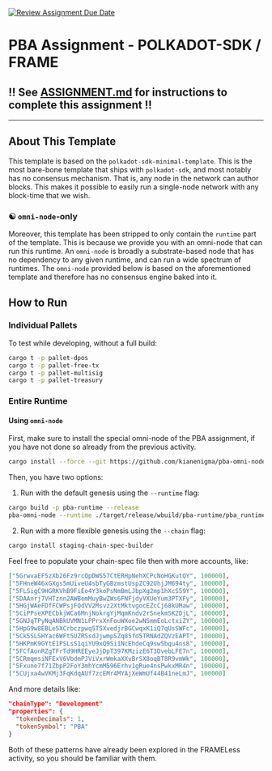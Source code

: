 [![Review Assignment Due Date](https://classroom.github.com/assets/deadline-readme-button-24ddc0f5d75046c5622901739e7c5dd533143b0c8e959d652212380cedb1ea36.svg)](https://classroom.github.com/a/K4L-g2pg)

# PBA Assignment - POLKADOT-SDK / FRAME

## !! See [ASSIGNMENT.md](./ASSIGNMENT.md) for instructions to complete this assignment !!

---

## About This Template

This template is based on the `polkadot-sdk-minimal-template`. This is the most bare-bone template
that ships with `polkadot-sdk`, and most notably has no consensus mechanism. That is, any node in
the network can author blocks. This makes it possible to easily run a single-node network with any
block-time that we wish.

### ☯️ `omni-node`-only

Moreover, this template has been stripped to only contain the `runtime` part of the template. This
is because we provide you with an omni-node that can run this runtime. An `omni-node` is broadly a
substrate-based node that has no dependency to any given runtime, and can run a wide spectrum of
runtimes. The `omni-node` provided below is based on the aforementioned template and therefore has
no consensus engine baked into it.

## How to Run

### Individual Pallets

To test while developing, without a full build:

```sh
cargo t -p pallet-dpos
cargo t -p pallet-free-tx
cargo t -p pallet-multisig
cargo t -p pallet-treasury
```

### Entire Runtime

#### Using `omni-node`

First, make sure to install the special omni-node of the PBA assignment, if you have not done so
already from the previous activity.

```sh
cargo install --force --git https://github.com/kianenigma/pba-omni-node.git
```

Then, you have two options:

1. Run with the default genesis using the `--runtime` flag:

```sh
cargo build -p pba-runtime --release
pba-omni-node --runtime ./target/release/wbuild/pba-runtime/pba_runtime.wasm --tmp
```

2. Run with a more flexible genesis using the `--chain` flag:

```sh
cargo install staging-chain-spec-builder
```

Feel free to populate your chain-spec file then with more accounts, like:

```json
["5GrwvaEF5zXb26Fz9rcQpDWS57CtERHpNehXCPcNoHGKutQY", 100000],
["5FHneW46xGXgs5mUiveU4sbTyGBzmstUspZC92UhjJM694ty", 100000],
["5FLSigC9HGRKVhB9FiEo4Y3koPsNmBmLJbpXg2mp1hXcS59Y", 100000],
["5DAAnrj7VHTznn2AWBemMuyBwZWs6FNFjdyVXUeYum3PTXFy", 100000],
["5HGjWAeFDfFCWPsjFQdVV2Msvz2XtMktvgocEZcCj68kUMaw", 100000],
["5CiPPseXPECbkjWCa6MnjNokrgYjMqmKndv2rSnekmSK2DjL", 100000],
["5GNJqTPyNqANBkUVMN1LPPrxXnFouWXoe2wNSmmEoLctxiZY", 100000],
["5HpG9w8EBLe5XCrbczpwq5TSXvedjrBGCwqxK1iQ7qUsSWFc", 100000],
["5Ck5SLSHYac6WFt5UZRSsdJjwmpSZq85fd5TRNAdZQVzEAPT", 100000],
["5HKPmK9GYtE1PSLsS1qiYU9xQ9Si1NcEhdeCq9sw5bqu4ns8", 100000],
["5FCfAonRZgTFrTd9HREEyeJjDpT397KMzizE6T3DvebLFE7n", 100000],
["5CRmqmsiNFExV6VbdmPJViVxrWmkaXXvBrSX8oqBT8R9vmWk", 100000],
["5Fxune7f71ZbpP2FoY3mhYcmM596Erhv1gRue4nsPwkxMR4n", 100000],
["5CUjxa4wVKMj3FqKdqAUf7zcEMr4MYAjXeWmUf44B41neLmJ", 100000]
```

And more details like:

```json
"chainType": "Development"
"properties": {
  "tokenDecimals": 1,
  "tokenSymbol": "PBA"
}
```

Both of these patterns have already been explored in the FRAMELess activity, so you should be
familiar with them.
